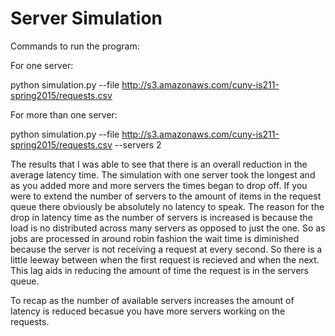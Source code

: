 # Server Simulation

Commands to run the program:

For one server:

python simulation.py --file http://s3.amazonaws.com/cuny-is211-spring2015/requests.csv

For more than one server:

python simulation.py --file http://s3.amazonaws.com/cuny-is211-spring2015/requests.csv --servers 2





The results that I was able to see that there is an overall reduction in the average latency time.  The simulation with one server took the longest and as you added more and more servers the times began to drop off.  If you were to extend the number of servers to the amount of items in the request queue there obviously be absolutely no latency to speak.  The reason for the drop in latency time as the number of servers is increased is because the load is no distributed across many servers as opposed to just the one.  So as jobs are processed in around robin fashion the wait time is diminished because the server is not receiving a request at every second.  So there is a little leeway between when the first request is recieved and when the next.  This lag aids in reducing the amount of time the request is in the servers queue.  

To recap as the number of available servers increases the amount of latency is reduced becasue you have more servers working on the requests.  

